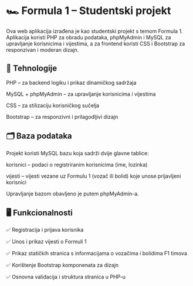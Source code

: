 # 🏎️ Formula 1 – Studentski projekt
Ova web aplikacija izrađena je kao studentski projekt s temom Formula 1. Aplikacija koristi PHP za obradu podataka, phpMyAdmin i MySQL za upravljanje korisnicima i vijestima, a za frontend koristi CSS i Bootstrap za responzivan i moderan dizajn.

## 🔧 Tehnologije
PHP – za backend logiku i prikaz dinamičkog sadržaja

MySQL + phpMyAdmin – za upravljanje korisnicima i vijestima

CSS – za stilizaciju korisničkog sučelja

Bootstrap – za responzivni i prilagodljivi dizajn

## 🗂️ Baza podataka
Projekt koristi MySQL bazu koja sadrži dvije glavne tablice:

korisnici – podaci o registriranim korisnicima (ime, lozinka)

vijesti – vijesti vezane uz Formulu 1 (vozač ili bolid) koje unose prijavljeni korisnici

Upravljanje bazom obavljeno je putem phpMyAdmin-a.

## 🖥️ Funkcionalnosti
✅ Registracija i prijava korisnika

✅ Unos i prikaz vijesti o Formuli 1

✅ Prikaz statičkih stranica s informacijama o vozačima i bolidima F1 timova

✅ Korištenje Bootstrap komponenata za dizajn

✅ Osnovna validacija i struktura stranica u PHP-u
